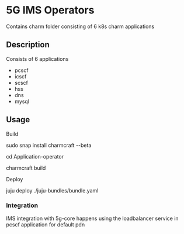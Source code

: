 # 5G IMS Operators

Contains charm folder consisting of 6 k8s charm applications


## Description

Consists of 6 applications
* pcscf
* icscf
* scscf
* hss
* dns
* mysql

## Usage
Build

sudo snap install charmcraft --beta

cd Application-operator

charmcraft build

Deploy

juju deploy ./juju-bundles/bundle.yaml

### Integration

IMS integration with 5g-core happens using the loadbalancer service in pcscf application for default pdn

